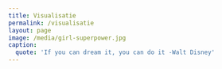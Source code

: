 ```yaml
---
title: Visualisatie
permalink: /visualisatie
layout: page
image: /media/girl-superpower.jpg
caption:
  quote: 'If you can dream it, you can do it -Walt Disney'
---
```


